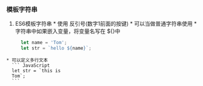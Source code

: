 ### 模板字符串
  1. ES6模板字符串
    * 使用 反引号(数字1前面的按键)
    * 可以当做普通字符串使用
    * 字符串中如果嵌入变量，将变量名写在
    ${}中
      ``` JavaScript
        let name = 'Tom';
        let str = `hello ${name}`;
      ```
    * 可以定义多行文本
      ``` JavaScript
      let str = `this is
      Tom`;
      ```
